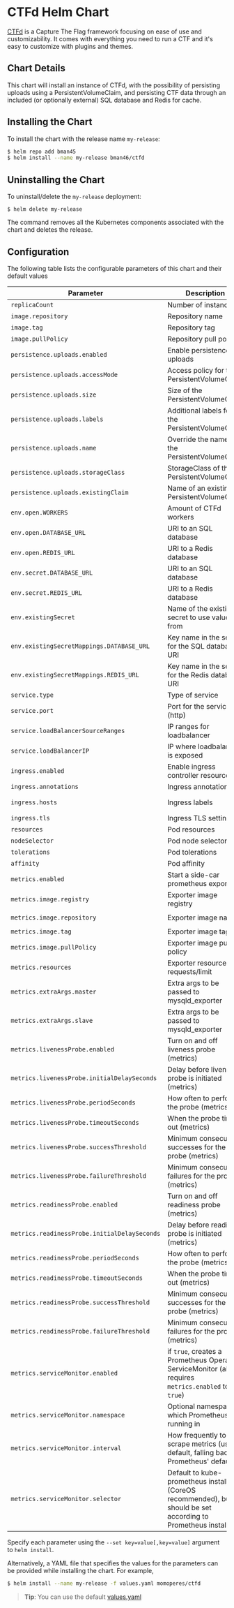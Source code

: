 # CTFd Helm Chart

[CTFd](https://github.com/CTFd/CTFd) is a Capture The Flag framework focusing on ease of use and customizability.
It comes with everything you need to run a CTF and it's easy to customize with plugins and themes.

## Chart Details

This chart will install an instance of CTFd, with the possibility of persisting uploads using a PersistentVolumeClaim,
and persisting CTF data through an included (or optionally external) SQL database and Redis for cache.

## Installing the Chart

To install the chart with the release name `my-release`:

```bash
$ helm repo add bman45 
$ helm install --name my-release bman46/ctfd
```

## Uninstalling the Chart

To uninstall/delete the `my-release` deployment:

```console
$ helm delete my-release
```

The command removes all the Kubernetes components associated with the chart and deletes the release.

## Configuration

The following table lists the configurable parameters of this chart and their default values

| Parameter                                 | Description                                             | Default                                                    |
| ----------------------------------------- | ------------------------------------------------------- | ---------------------------------------------------------- |
| `replicaCount`                              | Number of instances                                     | 1                                                          |
| `image.repository`                          | Repository name                                         | ctfd/ctfd                                                  |
| `image.tag`                                 | Repository tag                                          | mark-3.1.1                                                 |
| `image.pullPolicy`                        | Repository pull policy                                  | IfNotPresent                                               |
| `persistence.uploads.enabled`               | Enable persistence for uploads                          | false                                                      |
| `persistence.uploads.accessMode`            | Access policy for the PersistentVolumeClaim             | ReadWriteOnce                                                      |
| `persistence.uploads.size`                  | Size of the PersistentVolumeClaim                       | 1Gi                                                      |
| `persistence.uploads.labels`                | Additional labels for the PersistentVolumeClaim         | nil                                                      |
| `persistence.uploads.name`                  | Override the name of the PersistentVolumeClaim          | nil                                                      |
| `persistence.uploads.storageClass`          | StorageClass of the PersistentVolumeClaim               | nil                                                      |
| `persistence.uploads.existingClaim`         | Name of an existing PersistentVolumeClaim               | nil                                                        |
| `env.open.WORKERS`                          | Amount of CTFd workers                                  | 1                                                        |
| `env.open.DATABASE_URL`                     | URI to an SQL database                                  | nil                                                        |
| `env.open.REDIS_URL`                        | URI to a Redis database                                 | nil                                                        |
| `env.secret.DATABASE_URL`                  | URI to an SQL database                                  | nil                                                        |
| `env.secret.REDIS_URL`                      | URI to a Redis database                                 | nil                                                        |
| `env.existingSecret`                        | Name of the existing secret to use values from          | nil                                                        |
| `env.existingSecretMappings.DATABASE_URL`   | Key name in the secret for the SQL database URI         | nil                                                        |
| `env.existingSecretMappings.REDIS_URL`      | Key name in the secret for the Redis database URI       | nil                                                        |
| `service.type`                              | Type of service                                         | ClusterIP                                                  |
| `service.port`                              | Port for the service (http)                             | 80                                                       |
| `service.loadBalancerSourceRanges`                    | IP ranges for loadbalancer                   |  
| `service.loadBalancerIP`                              | IP where loadbalancer is exposed             | 
| `ingress.enabled`                          | Enable ingress controller resource                      | false                                                       |
| `ingress.annotations`                       | Ingress annotations                                     | {}                                                       |
| `ingress.hosts`                             | Ingress labels                                          | *See values.yaml*                                                       |
| `ingress.tls`                               | Ingress TLS settings                                    | []                                                       |
| `resources`                                 | Pod resources                                           | {}                                                         |
| `nodeSelector`                              | Pod node selector                                       | {}                                                         |
| `tolerations`                               | Pod tolerations                                         | []                                                         |
| `affinity`                                  | Pod affinity                                            | {}                                                         |
`metrics.enabled`                           | Start a side-car prometheus exporter                | `false`                                                           |
| `metrics.image.registry`                    | Exporter image registry                             | `docker.io`                                                       |
| `metrics.image.repository`                  | Exporter image name                                 | `bitnami/mysqld-exporter`                                         |
| `metrics.image.tag`                         | Exporter image tag                                  | `{TAG_NAME}`                                                      |
| `metrics.image.pullPolicy`                  | Exporter image pull policy                          | `IfNotPresent`                                                    |
| `metrics.resources`                         | Exporter resource requests/limit                    | `nil`                                                             |
| `metrics.extraArgs.master`                  | Extra args to be passed to mysqld_exporter          | `[]`                                                              |
| `metrics.extraArgs.slave`                   | Extra args to be passed to mysqld_exporter          | `[]`                                                              |
| `metrics.livenessProbe.enabled`             | Turn on and off liveness probe (metrics)              | `true`                                                          |
| `metrics.livenessProbe.initialDelaySeconds` | Delay before liveness probe is initiated (metrics)    | `120`                                                           |
| `metrics.livenessProbe.periodSeconds`       | How often to perform the probe (metrics)              | `10`                                                            |
| `metrics.livenessProbe.timeoutSeconds`      | When the probe times out (metrics)                    | `1`                                                             |
| `metrics.livenessProbe.successThreshold`    | Minimum consecutive successes for the probe (metrics) | `1`                                                             |
| `metrics.livenessProbe.failureThreshold`    | Minimum consecutive failures for the probe (metrics)  | `3`                                                             |
| `metrics.readinessProbe.enabled`            | Turn on and off readiness probe (metrics)             | `true`                                                          |
| `metrics.readinessProbe.initialDelaySeconds`| Delay before readiness probe is initiated (metrics)   | `30`                                                            |
| `metrics.readinessProbe.periodSeconds`      | How often to perform the probe (metrics)              | `10`                                                            |
| `metrics.readinessProbe.timeoutSeconds`     | When the probe times out (metrics)                    | `1`                                                             |
| `metrics.readinessProbe.successThreshold`   | Minimum consecutive successes for the probe (metrics) | `1`                                                             |
| `metrics.readinessProbe.failureThreshold`   | Minimum consecutive failures for the probe (metrics)  | `3`                                                             |
| `metrics.serviceMonitor.enabled`            | if `true`, creates a Prometheus Operator ServiceMonitor (also requires `metrics.enabled` to be `true`)  | `false`       |
| `metrics.serviceMonitor.namespace`          | Optional namespace which Prometheus is running in     | `nil`                                                           |
| `metrics.serviceMonitor.interval`           | How frequently to scrape metrics (use by default, falling back to Prometheus' default)  | `nil`                         |
| `metrics.serviceMonitor.selector`           | Default to kube-prometheus install (CoreOS recommended), but should be set according to Prometheus install   | `{ prometheus: kube-prometheus }` |

Specify each parameter using the `--set key=value[,key=value]` argument to `helm install`.

Alternatively, a YAML file that specifies the values for the parameters can be provided while installing the chart. For example,

```bash
$ helm install --name my-release -f values.yaml momoperes/ctfd
```
> **Tip**: You can use the default [values.yaml](values.yaml)
